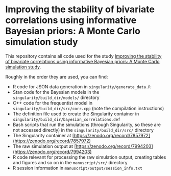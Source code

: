 # Improving the stability of bivariate correlations using informative Bayesian priors: A Monte Carlo simulation study

This repository contains all code used for the study [Improving the stability of bivariate correlations using informative Bayesian priors: A Monte Carlo simulation study](https://google.com).

Roughly in the order they are used, you can find:

* R code for JSON data generation in `singularity/generate_data.R`
* Stan code for the Bayesian models in the `singularity/build_dir/models/` directory
* C++ code for the frequentist model in `singularity/build_dir/src/corr.cpp` (note the compilation instructions)
* The definition file used to create the Singularity container in `singularity/build_dir/bayesian_correlations.def`
* Bash scripts that run the simulations (through Singularity, so these are not accessed directly) in the `singularity/build_dir/src/` directory
* The Singularity container at [https://zenodo.org/record/7857972](https://zenodo.org/record/7857972)
* The raw simulation output at [https://zenodo.org/record/7994203](https://zenodo.org/record/7994203)
* R code relevant for processing the raw simulation output, creating tables and figures and so on in the `manuscript/src/` directory
* R session information in `manuscript/output/session_info.txt`
